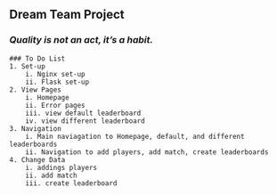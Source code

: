 ## Dream Team Project
### *Quality is not an act, it’s a habit.*
       
    ### To Do List
    1. Set-up
        i. Nginx set-up
        ii. Flask set-up
    2. View Pages
        i. Homepage
        ii. Error pages
        iii. view default leaderboard
        iv. view different leaderboard
    3. Navigation
        i. Main naviagation to Homepage, default, and different leaderboards
        ii. Navigation to add players, add match, create leaderboards
    4. Change Data
        i. addings players
        ii. add match
        iii. create leaderboard
